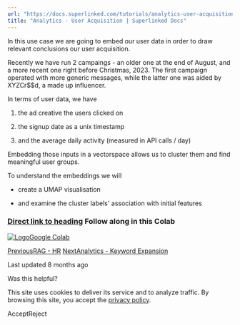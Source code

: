 ```yaml
---
url: "https://docs.superlinked.com/tutorials/analytics-user-acquisition"
title: "Analytics - User Acquisition | Superlinked Docs"
---
```


In this use case we are going to embed our user data in order to draw relevant conclusions our user acquisition.

Recently we have run 2 campaings - an older one at the end of August, and a more recent one right before Christmas, 2023. The first campaign operated with more generic messages, while the latter one was aided by XYZCr$$d, a made up influencer.

In terms of user data, we have

1. the ad creative the users clicked on

2. the signup date as a unix timestamp

3. and the average daily activity (measured in API calls / day)


Embedding those inputs in a vectorspace allows us to cluster them and find meaningful user groups.

To understand the embeddings we will

- create a UMAP visualisation

- and examine the cluster labels' association with initial features


### [Direct link to heading](https://docs.superlinked.com/tutorials/analytics-user-acquisition\#follow-along-in-this-colab)    Follow along in this Colab

[![Logo](https://docs.superlinked.com/~gitbook/image?url=https%3A%2F%2Fssl.gstatic.com%2Fcolaboratory-static%2Fcommon%2F817b2046193605d71a233a8db91ae991%2Fimg%2Ffavicon.ico&width=20&dpr=4&quality=100&sign=de642489&sv=2)Google Colab](https://colab.research.google.com/github/superlinked/superlinked/blob/main/notebook/analytics_user_acquisition.ipynb)

[PreviousRAG - HR](https://docs.superlinked.com/tutorials/rag-hr) [NextAnalytics - Keyword Expansion](https://docs.superlinked.com/tutorials/analytics-keyword-expansion)

Last updated 8 months ago

Was this helpful?

This site uses cookies to deliver its service and to analyze traffic. By browsing this site, you accept the [privacy policy](https://superlinked.com/policies/privacy-policy).

AcceptReject